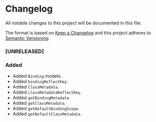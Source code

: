 # Changelog
All notable changes to this project will be documented in this file.

The format is based on [Keep a Changelog](http://keepachangelog.com/en/1.0.0/)
and this project adheres to [Semantic Versioning](http://semver.org/spec/v2.0.0.html).

<!--
## [UNRELEASED]

### Added
### Changed
### Deprecated
### Removed
### Fixed
### Security
### Docs
-->




### [UNRELEASED]

### Added
- Added `Binding` models.
- Added `bindingReflectKey`.
- Added `ClassMetadata`.
- Added `classMetadataReflectKey`.
- Added `getBindingMetadata`.
- Added `getClassMetadata`.
- Added `getDefaultBindingScope`.
- Added `getDefaultClassMetadata`.



